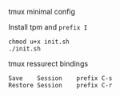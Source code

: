 tmux minimal config

Install tpm and `prefix I`
```
chmod u+x init.sh
./init.sh
```

tmux ressurect bindings
```
Save    Session    prefix C-s
Restore Session    prefix C-r
```

